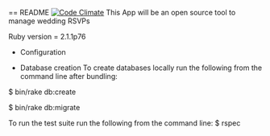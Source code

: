 
== README
[![Code Climate](https://codeclimate.com/github/EvanTedesco/wedding_app.png)](https://codeclimate.com/github/EvanTedesco/wedding_app)
This App will be an open source tool to manage wedding RSVPs


Ruby version = 2.1.1p76



* Configuration

* Database creation
To create databases locally run the following from the command line after bundling:

$ bin/rake db:create

$ bin/rake db:migrate


To run the test suite run the following from the command line:
$ rspec

